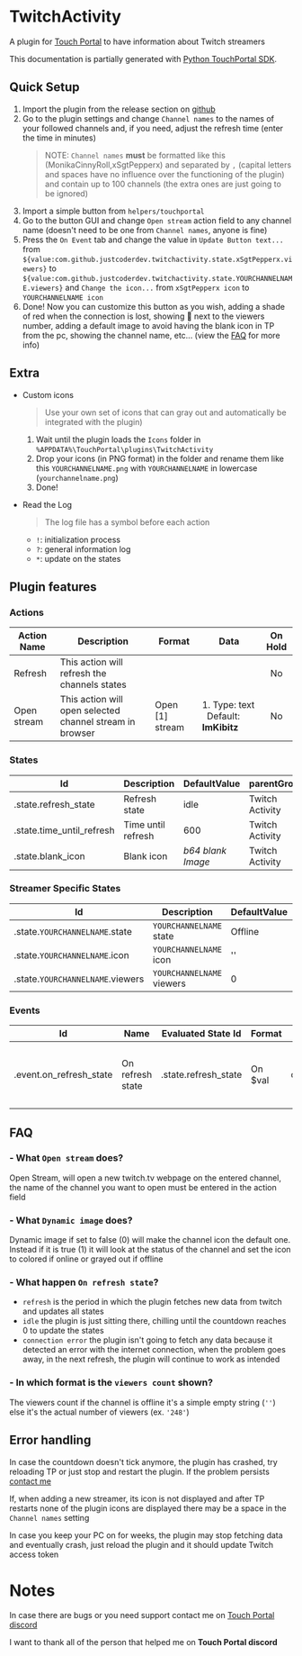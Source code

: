 # TwitchActivity

A plugin for [Touch Portal](https://www.touch-portal.com/) to have information about Twitch streamers

This documentation is partially generated with [Python TouchPortal SDK](https://github.com/KillerBOSS2019/TouchPortal-API).

## Quick Setup

1. Import the plugin from the release section on [github](https://github.com/JustCoderdev/TwitchActivity/releases)
2. Go to the plugin settings and change `Channel names` to the names of your followed channels and, if you need, adjust the refresh time (enter the time in minutes)
   > NOTE: `Channel names` **must** be formatted like this (MonikaCinnyRoll,xSgtPepperx) and separated by `,` (capital letters and spaces have no influence over the functioning of the plugin) and contain up to 100 channels (the extra ones are just going to be ignored)
3. Import a simple button from `helpers/touchportal`
4. Go to the button GUI and change `Open stream` action field to any channel name (doesn't need to be one from `Channel names`, anyone is fine)
5. Press the `On Event` tab and change the value in `Update Button text...` from `${value:com.github.justcoderdev.twitchactivity.state.xSgtPepperx.viewers}` to `${value:com.github.justcoderdev.twitchactivity.state.YOURCHANNELNAME.viewers}` and `Change the icon...` from `xSgtPepperx icon` to `YOURCHANNELNAME icon`
6. Done! Now you can customize this button as you wish, adding a shade of red when the connection is lost, showing 🔴 next to the viewers number, adding a default image to avoid having the blank icon in TP from the pc, showing the channel name, etc... (view the [FAQ](#faq) for more info)

## Extra

- Custom icons
  > Use your own set of icons that can gray out and automatically be integrated with the plugin)
  1. Wait until the plugin loads the `Icons` folder in `%APPDATA%\TouchPortal\plugins\TwitchActivity`
  2. Drop your icons (in PNG format) in the folder and rename them like this `YOURCHANNELNAME.png` with `YOURCHANNELNAME` in lowercase (`yourchannelname.png`)
  3. Done!

- Read the Log
  > The log file has a symbol before each action
  - `!`: initialization process
  - `?`: general information log
  - `*`: update on the states

## Plugin features

### Actions

| Action Name | Description                                              | Format           | Data                                       | On Hold |
| ----------- | -------------------------------------------------------- | ---------------- | ------------------------------------------ | :-----: |
| Refresh     | This action will refresh the channels states             |                  |                                            |   No    |
| Open stream | This action will open selected channel stream in browser | Open \[1] stream | 1. Type: text &nbsp; Default: **ImKibitz** |   No    |

### States

| Id                        | Description        | DefaultValue      | parentGroup     |
| ------------------------- | ------------------ | ----------------- | --------------- |
| .state.refresh_state      | Refresh state      | idle              | Twitch Activity |
| .state.time_until_refresh | Time until refresh | 600               | Twitch Activity |
| .state.blank_icon         | Blank icon         | _b64 blank Image_ | Twitch Activity |

### Streamer Specific States

| Id                               | Description               | DefaultValue | parentGroup       |
| -------------------------------- | ------------------------- | ------------ | ----------------- |
| .state.`YOURCHANNELNAME`.state   | `YOURCHANNELNAME` state   | Offline      | `YOURCHANNELNAME` |
| .state.`YOURCHANNELNAME`.icon    | `YOURCHANNELNAME` icon    | ''           | `YOURCHANNELNAME` |
| .state.`YOURCHANNELNAME`.viewers | `YOURCHANNELNAME` viewers | 0            | `YOURCHANNELNAME` |

### Events

| Id                      | Name             | Evaluated State Id   | Format  | Type   | Choice(s)                                                            |
| ----------------------- | ---------------- | -------------------- | ------- | ------ | -------------------------------------------------------------------- |
| .event.on_refresh_state | On refresh state | .state.refresh_state | On $val | choice | <ul> <li>refresh</li> <li> idle </li> <li>connection error</li></ul> |

## FAQ

### - What `Open stream` does?

Open Stream, will open a new twitch.tv webpage on the entered channel, the name of the channel you want to open must be entered in the action field

### - What `Dynamic image` does?

Dynamic image if set to false (0) will make the channel icon the default one. Instead if it is true (1) it will look at the status of the channel and set the icon to colored if online or grayed out if offline

### - What happen `On refresh state`?

- `refresh` is the period in which the plugin fetches new data from twitch and updates all states
- `idle` the plugin is just sitting there, chilling until the countdown reaches 0 to update the states
- `connection error` the plugin isn't going to fetch any data because it detected an error with the internet connection, when the problem goes away, in the next refresh, the plugin will continue to work as intended

### - In which format is the `viewers count` shown?

The viewers count if the channel is offline it's a simple empty string (`''`) else it's the actual number of viewers (ex. `'248'`)

## Error handling

In case the countdown doesn't tick anymore, the plugin has crashed, try reloading TP or just stop and restart the plugin. If the problem persists [contact me](#Notes)

If, when adding a new streamer, its icon is not displayed and after TP restarts none of the plugin icons are displayed there may be a space in the `Channel names` setting

In case you keep your PC on for weeks, the plugin may stop fetching data and eventually crash, just reload the plugin and it should update Twitch access token

# Notes

In case there are bugs or you need support contact me on [Touch Portal discord](https://discord.gg/mXWvEUczEK)

I want to thank all of the person that helped me on **Touch Portal discord**

